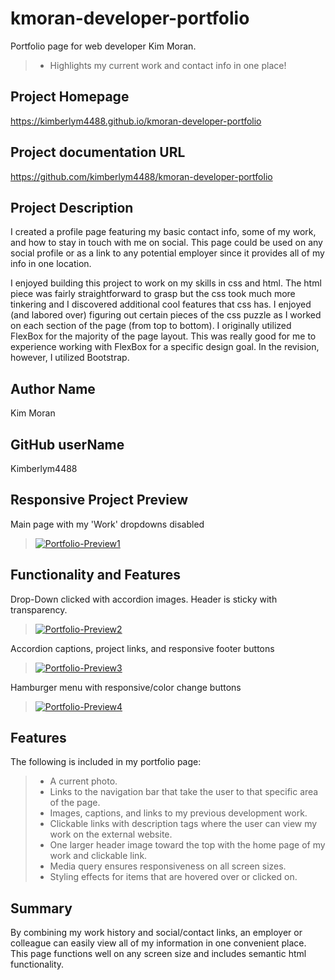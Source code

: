 # kmoran-developer-portfolio
Portfolio page for web developer Kim Moran.
> * Highlights my current work and contact info in one place!

## Project Homepage
https://kimberlym4488.github.io/kmoran-developer-portfolio

## Project documentation URL
https://github.com/kimberlym4488/kmoran-developer-portfolio

## Project Description
I created a profile page featuring my basic contact info, some of my work, and how to stay in touch with me on social.  This page could be used on any social profile or as a link to any potential employer since it provides all of my info in one location.

I enjoyed building this project to work on my skills in css and html. The html piece was fairly straightforward to grasp but the css took much more tinkering and I discovered additional cool features that css has. I enjoyed (and labored over) figuring out certain pieces of the css puzzle as I worked on each section of the page (from top to bottom). I originally utilized FlexBox for the majority of the page layout. This was really good for me to experience working with FlexBox for a specific design goal. In the revision, however, I utilized Bootstrap. 

## Author Name
Kim Moran
## GitHub userName
Kimberlym4488

## Responsive Project Preview 
Main page with my 'Work' dropdowns disabled
>[![Portfolio-Preview1](https://user-images.githubusercontent.com/92805933/148343710-3c61db81-55f7-4703-95d5-965eadfc2ea0.PNG)](https://kimberlym4488.github.io/kmoran-developer-portfolio)

## Functionality and Features
Drop-Down clicked with accordion images. Header is sticky with transparency.
>[![Portfolio-Preview2](https://user-images.githubusercontent.com/92805933/148343842-a424565d-3fd5-4b15-8d29-9b606bc0fe42.PNG)](https://kimberlym4488.github.io/kmoran-developer-portfolio)

Accordion captions, project links, and responsive footer buttons
>[ ![Portfolio-Preview3](https://user-images.githubusercontent.com/92805933/148343963-94898c26-a553-4828-a5ea-97a28437a0a4.PNG)](https://kimberlym4488.github.io/kmoran-developer-portfolio)

Hamburger menu with responsive/color change buttons
>[![Portfolio-Preview4](https://user-images.githubusercontent.com/92805933/148344048-0e99ff38-e3c4-43ea-83d3-b2b3a986ae6f.png)](https://kimberlym4488.github.io/kmoran-developer-portfolio)
   
## Features

The following is included in my portfolio page:

> * A current photo.
> * Links to the navigation bar that take the user to that specific area of the page.
> * Images, captions, and links to my previous development work.
> * Clickable links with description tags where the user can view my work on the external website.
> * One larger header image toward the top with the home page of my work and clickable link.
> * Media query ensures responsiveness on all screen sizes.
> * Styling effects for items that are hovered over or clicked on.

## Summary

By combining my work history and social/contact links, an employer or colleague can easily view all of my information in one convenient place. This page functions well on any screen size and includes semantic html functionality.
